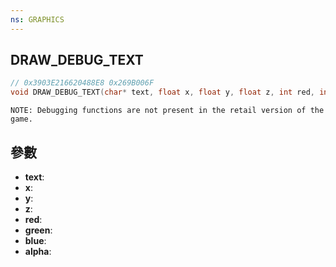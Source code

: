 ```yaml
---
ns: GRAPHICS
---
```

## DRAW_DEBUG_TEXT

```c
// 0x3903E216620488E8 0x269B006F
void DRAW_DEBUG_TEXT(char* text, float x, float y, float z, int red, int green, int blue, int alpha);
```

```
NOTE: Debugging functions are not present in the retail version of the game.  
```

## 參數
* **text**: 
* **x**: 
* **y**: 
* **z**: 
* **red**: 
* **green**: 
* **blue**: 
* **alpha**: 

